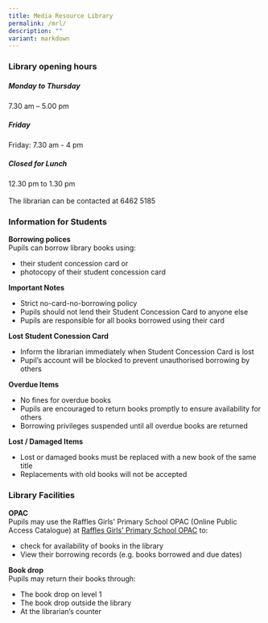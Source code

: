 ```yaml
---
title: Media Resource Library
permalink: /mrl/
description: ""
variant: markdown
---
```

### **Library opening hours**

##### Monday to Thursday
7.30 am – 5.00 pm
##### Friday
Friday: 7.30 am - 4 pm
##### Closed for Lunch
12.30 pm to 1.30 pm<br><br>
The librarian can be contacted at 6462 5185

### **Information for Students**
**Borrowing polices**<br>
Pupils can borrow library books using:
* their student concession card or 
* photocopy of their student concession card

**Important Notes**<br>
* Strict no-card-no-borrowing policy
* Pupils should not lend their Student Concession Card to anyone else 
* Pupils are responsible for all books borrowed using their card

**Lost Student Conession Card**<br>
* Inform the librarian immediately when Student Concession Card is lost
* Pupil’s account will be blocked to prevent unauthorised borrowing by others 

**Overdue Items**<br>
* No fines for overdue books
* Pupils are encouraged to return books promptly to ensure availability for others
* Borrowing privileges suspended until all overdue books are returned

**Lost / Damaged Items**<br>
* Lost or damaged books must be replaced with a new book of the same title
* Replacements with old books will not be accepted

### **Library Facilities**

**OPAC**<br>
Pupils may use the Raffles Girls' Primary School OPAC (Online Public Access Catalogue) at [Raffles Girls' Primary School OPAC](https://schoolibrary.moe.edu.sg/rafflesgirlspri/cgi-bin/spydus.exe/MSGTRN/WPAC/HOME) to:<br>
* check for availability of books in the library
* View their borrowing records (e.g. books borrowed and due dates)

**Book drop**<br>
Pupils may return their books through:
* The book drop on level 1
* The book drop outside the library
* At the librarian’s counter